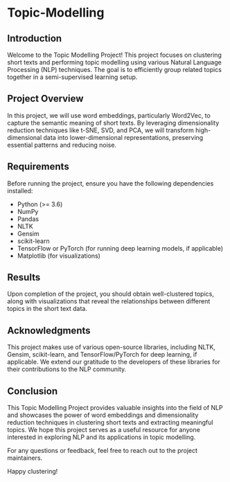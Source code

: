 # Topic-Modelling

## Introduction

Welcome to the Topic Modelling Project! This project focuses on clustering short texts and performing topic modelling using various Natural Language Processing (NLP) techniques. The goal is to efficiently group related topics together in a semi-supervised learning setup.

## Project Overview

In this project, we will use word embeddings, particularly Word2Vec, to capture the semantic meaning of short texts. By leveraging dimensionality reduction techniques like t-SNE, SVD, and PCA, we will transform high-dimensional data into lower-dimensional representations, preserving essential patterns and reducing noise.

## Requirements

Before running the project, ensure you have the following dependencies installed:

- Python (>= 3.6)
- NumPy
- Pandas
- NLTK
- Gensim
- scikit-learn
- TensorFlow or PyTorch (for running deep learning models, if applicable)
- Matplotlib (for visualizations)



## Results

Upon completion of the project, you should obtain well-clustered topics, along with visualizations that reveal the relationships between different topics in the short text data.

## Acknowledgments

This project makes use of various open-source libraries, including NLTK, Gensim, scikit-learn, and TensorFlow/PyTorch for deep learning, if applicable. We extend our gratitude to the developers of these libraries for their contributions to the NLP community.

## Conclusion

This Topic Modelling Project provides valuable insights into the field of NLP and showcases the power of word embeddings and dimensionality reduction techniques in clustering short texts and extracting meaningful topics. We hope this project serves as a useful resource for anyone interested in exploring NLP and its applications in topic modelling.

For any questions or feedback, feel free to reach out to the project maintainers.

Happy clustering!
